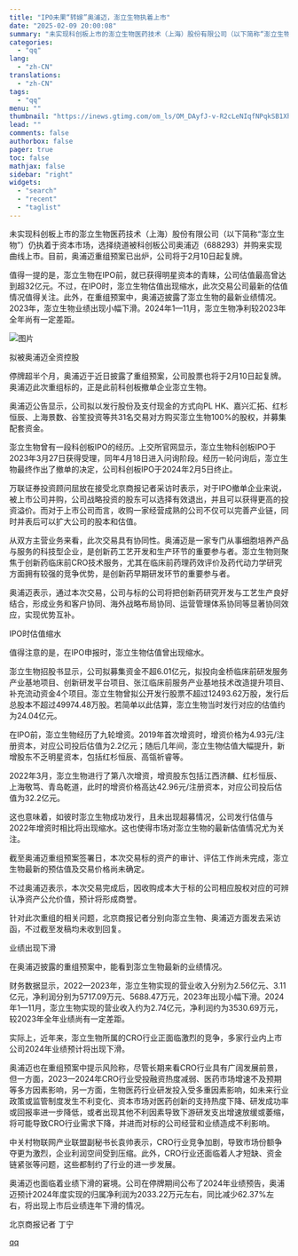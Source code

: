 ```yaml
---
title: "IPO未果“转嫁”奥浦迈，澎立生物执着上市"
date: "2025-02-09 20:00:08"
summary: "未实现科创板上市的澎立生物医药技术（上海）股份有限公司（以下简称“澎立生物”）仍执着于资本市场，选择..."
categories:
  - "qq"
lang:
  - "zh-CN"
translations:
  - "zh-CN"
tags:
  - "qq"
menu: ""
thumbnail: "https://inews.gtimg.com/om_ls/OM_DAyfJ-v-R2cLeNIqfNPqkSB1Xhi4EO77Ax5Gkj2aGYAA_640360/0"
lead: ""
comments: false
authorbox: false
pager: true
toc: false
mathjax: false
sidebar: "right"
widgets:
  - "search"
  - "recent"
  - "taglist"
---
```


未实现科创板上市的澎立生物医药技术（上海）股份有限公司（以下简称“澎立生物”）仍执着于资本市场，选择绕道被科创板公司奥浦迈（688293）并购来实现曲线上市。目前，奥浦迈重组预案已出炉，公司将于2月10日起复牌。

值得一提的是，澎立生物在IPO前，就已获得明星资本的青睐，公司估值最高曾达到超32亿元。不过，在IPO时，澎立生物估值出现缩水，此次交易公司最新的估值情况值得关注。此外，在重组预案中，奥浦迈披露了澎立生物的最新业绩情况。2023年，澎立生物业绩出现小幅下滑。2024年1—11月，澎立生物净利较2023年全年尚有一定差距。

![图片](https://inews.gtimg.com/om_bt/OQlQE05VGm6WtCXcNKsrh2ksGb3jSGAxxShqOMRsjIh7kAA/641)

拟被奥浦迈全资控股

停牌超半个月，奥浦迈于近日披露了重组预案，公司股票也将于2月10日起复牌。奥浦迈此次重组标的，正是此前科创板撤单企业澎立生物。

奥浦迈公告显示，公司拟以发行股份及支付现金的方式向PL HK、嘉兴汇拓、红杉恒辰、上海景数、谷笙投资等共31名交易对方购买澎立生物100%的股权，并募集配套资金。

澎立生物曾有一段科创板IPO的经历。上交所官网显示，澎立生物科创板IPO于2023年3月27日获得受理，同年4月18日进入问询阶段。经历一轮问询后，澎立生物最终作出了撤单的决定，公司科创板IPO于2024年2月5日终止。

万联证券投资顾问屈放在接受北京商报记者采访时表示，对于IPO撤单企业来说，被上市公司并购，公司战略投资的股东可以选择有效退出，并且可以获得更高的投资溢价。而对于上市公司而言，收购一家经营成熟的公司不仅可以完善产业链，同时并表后可以扩大公司的股本和估值。

从双方主营业务来看，此次交易具有协同性。奥浦迈是一家专门从事细胞培养产品与服务的科技型企业，是创新药工艺开发和生产环节的重要参与者。澎立生物则聚焦于创新药临床前CRO技术服务，尤其在临床前药理药效评价及药代动力学研究方面拥有较强的竞争优势，是创新药早期研发环节的重要参与者。

奥浦迈表示，通过本次交易，公司与标的公司将把创新药研究开发与工艺生产良好结合，形成业务和客户协同、海外战略布局协同、运营管理体系协同等显著协同效应，实现优势互补。

IPO时估值缩水

值得注意的是，在IPO申报时，澎立生物估值曾出现缩水。

澎立生物招股书显示，公司拟募集资金不超6.01亿元，拟投向金桥临床前研发服务产业基地项目、创新研发平台项目、张江临床前服务产业基地技术改造提升项目、补充流动资金4个项目。澎立生物曾拟公开发行股票不超过12493.62万股，发行后总股本不超过49974.48万股。若简单以此估算，澎立生物当时发行对应的估值约为24.04亿元。

在IPO前，澎立生物经历了九轮增资。2019年首次增资时，增资价格为4.93元/注册资本，对应公司投后估值为2.2亿元；随后几年间，澎立生物估值大幅提升，新增股东不乏明星资本，包括红杉恒辰、高瓴祈睿等。

2022年3月，澎立生物进行了第八次增资，增资股东包括江西济麟、红杉恒辰、上海敬笃、青岛乾道，此时的增资价格高达42.96元/注册资本，对应公司投后估值为32.2亿元。

这也意味着，如彼时澎立生物成功发行，且未出现超募情况，公司发行估值与2022年增资时相比将出现缩水。这也使得市场对澎立生物的最新估值情况尤为关注。

截至奥浦迈重组预案签署日，本次交易标的资产的审计、评估工作尚未完成，澎立生物最新的预估值及交易价格尚未确定。

不过奥浦迈表示，本次交易完成后，因收购成本大于标的公司相应股权对应的可辨认净资产公允价值，预计将形成商誉。

针对此次重组的相关问题，北京商报记者分别向澎立生物、奥浦迈方面发去采访函，不过截至发稿均未收到回复。

业绩出现下滑

在奥浦迈披露的重组预案中，能看到澎立生物最新的业绩情况。

财务数据显示，2022—2023年，澎立生物实现的营业收入分别为2.56亿元、3.11亿元，净利润分别为5717.09万元、5688.47万元，2023年出现小幅下滑。2024年1—11月，澎立生物实现的营业收入约为2.74亿元，净利润约为3530.69万元，较2023年全年业绩尚有一定差距。

实际上，近年来，澎立生物所属的CRO行业正面临激烈的竞争，多家行业内上市公司2024年业绩预计将出现下滑。

奥浦迈也在重组预案中提示风险称，尽管长期来看CRO行业具有广阔发展前景，但一方面，2023—2024年CRO行业受投融资热度减弱、医药市场增速不及预期等多方因素影响，另一方面，生物医药行业研发投入受多重因素影响，如未来行业政策或监管制度发生不利变化、资本市场对医药创新的支持热度下降、研发成功率或回报率进一步降低，或者出现其他不利因素导致下游研发支出增速放缓或萎缩，将可能导致CRO行业需求下降，并进而对标的公司经营和业绩造成不利影响。

中关村物联网产业联盟副秘书长袁帅表示，CRO行业竞争加剧，导致市场份额争夺更为激烈，企业利润空间受到压缩。此外，CRO行业还面临着人才短缺、资金链紧张等问题，这些都制约了行业的进一步发展。

奥浦迈也面临着业绩下滑的窘境。公司在停牌期间公布了2024年业绩预告，奥浦迈预计2024年度实现的归属净利润为2033.22万元左右，同比减少62.37%左右，将出现上市后业绩连年下滑的情况。

北京商报记者 丁宁

[qq](https://new.qq.com/rain/a/20250209A05P0200)
